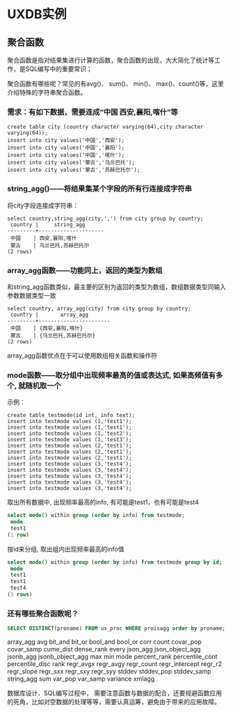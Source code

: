 # UXDB实例

## 聚合函数

聚合函数是指对结果集进行计算的函数，聚合函数的出现，大大简化了统计等工作，是SQL编写中的重要常识；

聚合函数有哪些呢？常见的有avg()、 sum()、 min()、 max()、count()等，这里介绍特殊的字符串聚合函数。

### 需求：有如下数据，需要连成“中国 西安,襄阳,喀什”等

```
create table city (country character varying(64),city character varying(64));
insert into city values('中国','西安');
insert into city values('中国','襄阳');
insert into city values('中国','喀什');
insert into city values('蒙古','乌兰巴托');
insert into city values('蒙古','苏赫巴托尔');
```

### string_agg()——将结果集某个字段的所有行连接成字符串

将city字段连接成字符串：

```
select country,string_agg(city,',') from city group by country; 
 country |     string_agg      
---------+---------------------
 中国    | 西安,襄阳,喀什
 蒙古    | 乌兰巴托,苏赫巴托尔
(2 rows)
```

### array_agg函数——功能同上，返回的类型为数组

和string_agg函数类似，最主要的区别为返回的类型为数组，数组数据类型同输入参数数据类型一致

```
select country, array_agg(city) from city group by country; 
 country |       array_agg       
---------+-----------------------
 中国    | {西安,襄阳,喀什}
 蒙古    | {乌兰巴托,苏赫巴托尔}
(2 rows)
```

array_agg函数优点在于可以使用数组相关函数和操作符

### mode函数——取分组中出现频率最高的值或表达式, 如果高频值有多个, 就随机取一个

示例：

```
create table testmode(id int, info text);
insert into testmode values (1,'test1');
insert into testmode values (1,'test1');
insert into testmode values (1,'test2');
insert into testmode values (1,'test3');
insert into testmode values (2,'test1');
insert into testmode values (2,'test1');
insert into testmode values (2,'test1');
insert into testmode values (3,'test4');
insert into testmode values (3,'test4');
insert into testmode values (3,'test4');
insert into testmode values (3,'test4');
insert into testmode values (3,'test4');
```

取出所有数据中, 出现频率最高的info, 有可能是test1，也有可能是test4

```sql
select mode() within group (order by info) from testmode;
 mode  
 test1
(1 row)
```

按id来分组, 取出组内出现频率最高的info值

```sql
select mode() within group (order by info) from testmode group by id;
 mode  
 test1
 test1
 test4
(3 rows)
```



### 还有哪些聚合函数呢？

```sql
SELECT DISTINCT(proname) FROM ux_proc WHERE proisagg order by proname;
```

array_agg
avg
bit_and
bit_or
bool_and
bool_or
corr
count
covar_pop
covar_samp
cume_dist
dense_rank
every
json_agg
json_object_agg
jsonb_agg
jsonb_object_agg
max
min
mode
percent_rank
percentile_cont
percentile_disc
rank
regr_avgx
regr_avgy
regr_count
regr_intercept
regr_r2
regr_slope
regr_sxx
regr_sxy
regr_syy
stddev
stddev_pop
stddev_samp
string_agg
sum
var_pop
var_samp
variance
xmlagg

数据库设计、SQL编写过程中， 需要注意函数与数据的配合，还要规避函数应用的死角，比如对空数据的处理等等，需要认真运筹，避免由于带来的应用故障。